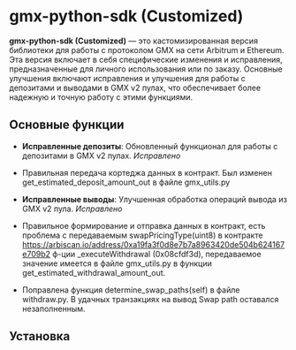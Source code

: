 # gmx-python-sdk (Customized)

**gmx-python-sdk (Customized)** — это кастомизированная версия библиотеки для работы с протоколом GMX на сети Arbitrum и Ethereum. Эта версия включает в себя специфические изменения и исправления, предназначенные для личного использования или по заказу. Основные улучшения включают исправления и улучшения для работы с депозитами и выводами в GMX v2 пулах, что обеспечивает более надежную и точную работу с этими функциями.

## Основные функции

- **Исправленные депозиты**: Обновленный функционал для работы с депозитами в GMX v2 пулах.
*Исправлено*
- Правильная передача кортеджа данных в контракт. Был изменен get_estimated_deposit_amount_out в файле gmx_utils.py
  
- **Исправленные выводы**: Улучшенная обработка операций вывода из GMX v2 пула.
*Исправлено*
- Правильное формирование и отправка данных в контракт, есть проблема с передаваемым swapPricingType(uint8) в контракте https://arbiscan.io/address/0xa19fa3f0d8e7b7a8963420de504b624167e709b2 ф-ции _executeWithdrawal (0x08cfdf3d), передаваемое значение имеется в файле gmx_utils.py в функции get_estimated_withdrawal_amount_out.
- Поправлена функция determine_swap_paths(self) в файлe withdraw.py. В удачных транзакциях на вывод Swap path оставался незаполненным.

## Установка

